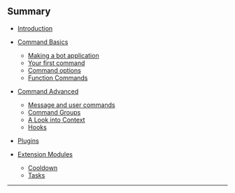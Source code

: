## Summary

- [Introduction](./intro.md)

- [Command Basics](./basic_commands/intro.md)
    - [Making a bot application](./basic_commands/making_a_bot.md)
    - [Your first command](./basic_commands/first_command.md)
    - [Command options](./basic_commands/command_options.md)
    - [Function Commands](./basic_commands/function_commands.md)
    <!-- - [Exercises](./basic_commands/exercises.md) -->

- [Command Advanced](./advanced_commands/intro.md)
    - [Message and user commands](./advanced_commands/user_message.md)
    - [Command Groups](./advanced_commands/command_groups.md)
    - [A Look into Context](./advanced_commands/context_deep_dive.md)
    - [Hooks](./advanced_commands/hooks.md)
    <!-- - [Exercises](./advanced_commands/exercises.md) -->

- [Plugins](./plugins/intro.md)

- [Extension Modules](./ext/intro.md)
    - [Cooldown](./ext/cooldowns.md)
    - [Tasks](./ext/tasks.md)

---

<!-- [API Reference](https://magpie-dev.github.io/hikari-crescent/crescent.html) -->
